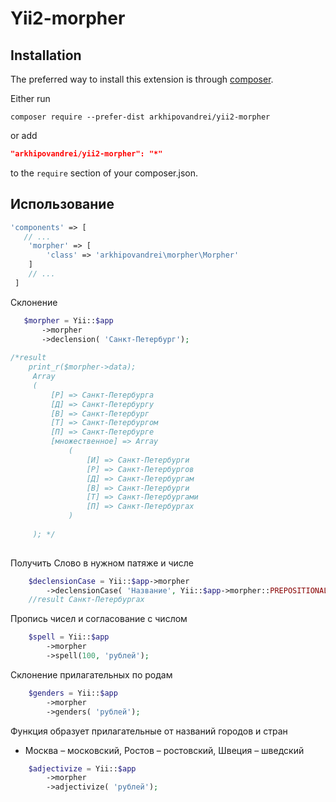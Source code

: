 # Yii2-morpher

Installation
------------

The preferred way to install this extension is through [composer](http://getcomposer.org/download/).

Either run

```
composer require --prefer-dist arkhipovandrei/yii2-morpher
```

or add

```json
"arkhipovandrei/yii2-morpher": "*"
```

to the `require` section of your composer.json.

 ## Использование
 
```php
'components' => [
   // ...
    'morpher' => [
        'class' => 'arkhipovandrei\morpher\Morpher'
    ]
    // ...
 ]
 ```

Склонение
```php
   $morpher = Yii::$app
       ->morpher
       ->declension( 'Санкт-Петербург');
   
/*result 
    print_r($morpher->data);
     Array
     (
         [Р] => Санкт-Петербурга
         [Д] => Санкт-Петербургу
         [В] => Санкт-Петербург
         [Т] => Санкт-Петербургом
         [П] => Санкт-Петербурге
         [множественное] => Array
             (
                 [И] => Санкт-Петербурги
                 [Р] => Санкт-Петербургов
                 [Д] => Санкт-Петербургам
                 [В] => Санкт-Петербурги
                 [Т] => Санкт-Петербургами
                 [П] => Санкт-Петербургах
             )
     
     ); */
     
 ```
 
Получить Слово в нужном патяже и числе 
```php
    $declensionCase = Yii::$app->morpher
        ->declensionCase( 'Название', Yii::$app->morpher::PREPOSITIONAL, true);
    //result Санкт-Петербургах
```
 
Пропись чисел и согласование с числом
```php
    $spell = Yii::$app
        ->morpher
        ->spell(100, 'рублей');
 ```
 
Склонение прилагательных по родам
```php
    $genders = Yii::$app
        ->morpher
        ->genders( 'рублей');
 ```
 
Функция образует прилагательные от названий городов и стран
*  Москва – московский, Ростов – ростовский, Швеция – шведский
```php
    $adjectivize = Yii::$app
        ->morpher
        ->adjectivize( 'рублей');
 ```




